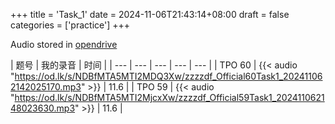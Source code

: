 +++
title = 'Task_1'
date = 2024-11-06T21:43:14+08:00
draft = false
categories = ['practice']
+++

Audio stored in [opendrive](https://www.opendrive.com/files/NDBfODA4MTMxOF9nNndnaw)

| 题号 | 我的录音 | 时间 | 
| --- | --- | --- | --- | --- |
| TPO 60 | {{< audio "https://od.lk/s/NDBfMTA5MTI2MDQ3Xw/zzzzdf_Official60Task1_202411062142025170.mp3" >}} | 11.6 |
| TPO 59 | {{< audio "https://od.lk/s/NDBfMTA5MTI2MjcxXw/zzzzdf_Official59Task1_202411062148023630.mp3" >}} | 11.6 | 